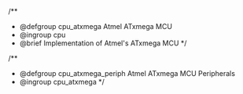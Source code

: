 /**
 * @defgroup        cpu_atxmega Atmel ATxmega MCU
 * @ingroup         cpu
 * @brief           Implementation of Atmel's ATxmega MCU
 */

/**
 * @defgroup        cpu_atxmega_periph Atmel ATxmega MCU Peripherals
 * @ingroup         cpu_atxmega
 */
